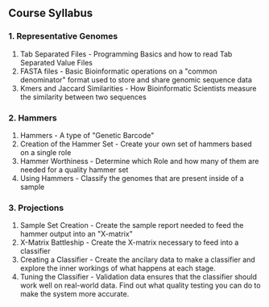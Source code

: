 ## Course Syllabus

### 1. Representative Genomes

1. Tab Separated Files - Programming Basics and how to read Tab Separated Value Files
2. FASTA files - Basic Bioinformatic operations on a "common denominator" format used to store and share genomic sequence data
3. Kmers and Jaccard Similarities - How Bioinformatic Scientists measure the similarity between two sequences

### 2. Hammers

1. Hammers - A type of "Genetic Barcode"
2. Creation of the Hammer Set - Create your own set of hammers based on a single role
3. Hammer Worthiness - Determine which Role and how many of them are needed for a quality hammer set
4. Using Hammers - Classify the genomes that are present inside of a sample

### 3. Projections

1. Sample Set Creation - Create the sample report needed to feed the hammer output into an "X-matrix"
2. X-Matrix Battleship - Create the X-matrix necessary to feed into a classifier
3. Creating a Classifier - Create the ancilary data to make a classifier and explore the inner workings of what happens at each stage.
4. Tuning the Classifier - Validation data ensures that the classifier should work well on real-world data. Find out what quality testing you can do to make the system more accurate.
